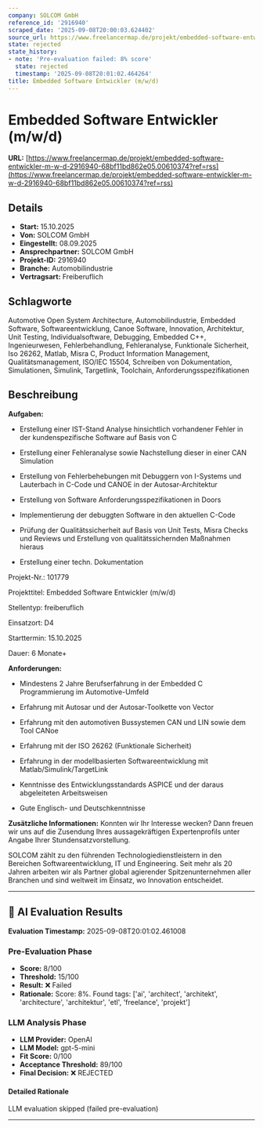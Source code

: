 ```yaml
---
company: SOLCOM GmbH
reference_id: '2916940'
scraped_date: '2025-09-08T20:00:03.624402'
source_url: https://www.freelancermap.de/projekt/embedded-software-entwickler-m-w-d-2916940-68bf11bd862e05.00610374?ref=rss
state: rejected
state_history:
- note: 'Pre-evaluation failed: 8% score'
  state: rejected
  timestamp: '2025-09-08T20:01:02.464264'
title: Embedded Software Entwickler (m/w/d)
---
```



# Embedded Software Entwickler (m/w/d)
**URL:** [https://www.freelancermap.de/projekt/embedded-software-entwickler-m-w-d-2916940-68bf11bd862e05.00610374?ref=rss](https://www.freelancermap.de/projekt/embedded-software-entwickler-m-w-d-2916940-68bf11bd862e05.00610374?ref=rss)
## Details
- **Start:** 15.10.2025
- **Von:** SOLCOM GmbH
- **Eingestellt:** 08.09.2025
- **Ansprechpartner:** SOLCOM GmbH
- **Projekt-ID:** 2916940
- **Branche:** Automobilindustrie
- **Vertragsart:** Freiberuflich

## Schlagworte
Automotive Open System Architecture, Automobilindustrie, Embedded Software, Softwareentwicklung, Canoe Software, Innovation, Architektur, Unit Testing, Individualsoftware, Debugging, Embedded C++, Ingenieurwesen, Fehlerbehandlung, Fehleranalyse, Funktionale Sicherheit, Iso 26262, Matlab, Misra C, Product Information Management, Qualitätsmanagement, ISO/IEC 15504, Schreiben von Dokumentation, Simulationen, Simulink, Targetlink, Toolchain, Anforderungsspezifikationen

## Beschreibung
**Aufgaben:**

+ Erstellung einer IST-Stand Analyse hinsichtlich vorhandener Fehler in der kundenspezifische Software auf Basis von C

+ Erstellung einer Fehleranalyse sowie Nachstellung dieser in einer CAN Simulation

+ Erstellung von Fehlerbehebungen mit Debuggern von I-Systems und Lauterbach in C-Code und CANOE in der Autosar-Architektur

+ Erstellung von Software Anforderungsspezifikationen in Doors

+ Implementierung der debuggten Software in den aktuellen C-Code

+ Prüfung der Qualitätssicherheit auf Basis von Unit Tests, Misra Checks und Reviews und Erstellung von qualitätssichernden Maßnahmen hieraus

+ Erstellung einer techn. Dokumentation

Projekt-Nr.:
101779

Projekttitel:
Embedded Software Entwickler (m/w/d)

Stellentyp:
freiberuflich

Einsatzort:
D4

Starttermin:
15.10.2025

Dauer:
6 Monate+

**Anforderungen:**

+ Mindestens 2 Jahre Berufserfahrung in der Embedded C Programmierung im Automotive-Umfeld

+ Erfahrung mit Autosar und der Autosar-Toolkette von Vector

+ Erfahrung mit den automotiven Bussystemen CAN und LIN sowie dem Tool CANoe

+ Erfahrung mit der ISO 26262 (Funktionale Sicherheit)

+ Erfahrung in der modellbasierten Softwareentwicklung mit Matlab/Simulink/TargetLink

+ Kenntnisse des Entwicklungsstandards ASPICE und der daraus abgeleiteten Arbeitsweisen

+ Gute Englisch- und Deutschkenntnisse

**Zusätzliche Informationen:**
Konnten wir Ihr Interesse wecken? Dann freuen wir uns auf die Zusendung Ihres aussagekräftigen Expertenprofils unter Angabe Ihrer Stundensatzvorstellung.

SOLCOM zählt zu den führenden Technologiedienstleistern in den Bereichen Softwareentwicklung, IT und Engineering. Seit mehr als 20 Jahren arbeiten wir als Partner global agierender Spitzenunternehmen aller Branchen und sind weltweit im Einsatz, wo Innovation entscheidet.

---

## 🤖 AI Evaluation Results

**Evaluation Timestamp:** 2025-09-08T20:01:02.461008

### Pre-Evaluation Phase
- **Score:** 8/100
- **Threshold:** 15/100
- **Result:** ❌ Failed
- **Rationale:** Score: 8%. Found tags: ['ai', 'architect', 'architekt', 'architecture', 'architektur', 'etl', 'freelance', 'projekt']

### LLM Analysis Phase
- **LLM Provider:** OpenAI
- **LLM Model:** gpt-5-mini
- **Fit Score:** 0/100
- **Acceptance Threshold:** 89/100
- **Final Decision:** ❌ REJECTED

#### Detailed Rationale
LLM evaluation skipped (failed pre-evaluation)

---
